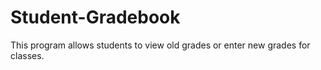 # Student-Gradebook
This program allows students to view old grades or enter new grades for classes.
